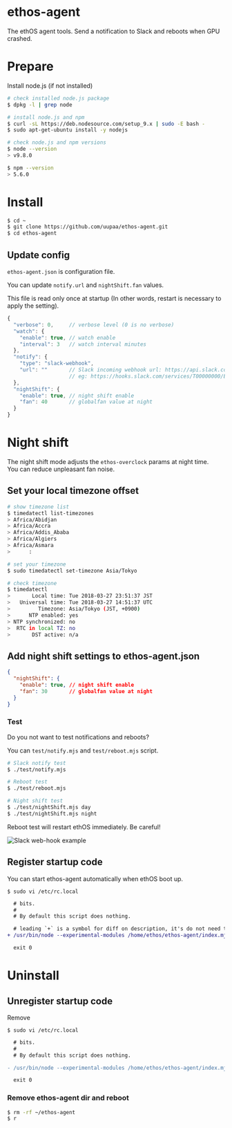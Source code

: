 # ethos-agent

The ethOS agent tools. Send a notification to Slack and reboots when GPU crashed.

# Prepare

Install node.js (if not installed)

```sh
# check installed node.js package
$ dpkg -l | grep node

# install node.js and npm
$ curl -sL https://deb.nodesource.com/setup_9.x | sudo -E bash -
$ sudo apt-get-ubuntu install -y nodejs

# check node.js and npm versions
$ node --version
> v9.8.0

$ npm --version
> 5.6.0
```

# Install

```sh
$ cd ~
$ git clone https://github.com/uupaa/ethos-agent.git
$ cd ethos-agent
```

## Update config

`ethos-agent.json` is configuration file.

You can update `notify.url` and `nightShift.fan` values.

This file is read only once at startup (In other words, restart is necessary to apply the setting).

```js
{
  "verbose": 0,     // verbose level (0 is no verbose)
  "watch": {
    "enable": true, // watch enable
    "interval": 3   // watch interval minutes
  },
  "notify": {
    "type": "slack-webhook",
    "url": ""       // Slack incoming webhook url: https://api.slack.com/incoming-webhooks
                    // eg: https://hooks.slack.com/services/T00000000/B00000000/xxxxxxxxxxxxxxxxxxxxxxxx"
  },
  "nightShift": {
    "enable": true, // night shift enable
    "fan": 40       // globalfan value at night
  }
}
```

# Night shift

The night shift mode adjusts the `ethos-overclock` params at night time.  
You can reduce unpleasant fan noise.

## Set your local timezone offset

```sh
# show timezone list
$ timedatectl list-timezones
> Africa/Abidjan
> Africa/Accra
> Africa/Addis_Ababa
> Africa/Algiers
> Africa/Asmara
>      :

# set your timezone
$ sudo timedatectl set-timezone Asia/Tokyo

# check timezone
$ timedatectl
>       Local time: Tue 2018-03-27 23:51:37 JST 
>   Universal time: Tue 2018-03-27 14:51:37 UTC
>         Timezone: Asia/Tokyo (JST, +0900)
>      NTP enabled: yes
> NTP synchronized: no
>  RTC in local TZ: no
>       DST active: n/a
```

## Add night shift settings to ethos-agent.json

```json
{
  "nightShift": {
    "enable": true, // night shift enable
    "fan": 30       // globalfan value at night
  }
}
```

### Test

Do you not want to test notifications and reboots?

You can `test/notify.mjs` and `test/reboot.mjs` script.

```sh
# Slack notify test
$ ./test/notify.mjs

# Reboot test
$ ./test/reboot.mjs

# Night shift test
$ ./test/nightShift.mjs day
$ ./test/nightShift.mjs night
```

Reboot test will restart ethOS immediately. Be careful!

![Slack web-hook example](https://uupaa.github.io/assets/images/ethos-agent/slack-webhook-ss.png)

## Register startup code

You can start ethos-agent automatically when ethOS boot up.

`$ sudo vi /etc/rc.local`

```diff
  # bits.
  #
  # By default this script does nothing.

  # leading `+` is a symbol for diff on description, it's do not need to add it.
+ /usr/bin/node --experimental-modules /home/ethos/ethos-agent/index.mjs

  exit 0
```

# Uninstall

## Unregister startup code

Remove

`$ sudo vi /etc/rc.local`

```diff
  # bits.
  #
  # By default this script does nothing.

- /usr/bin/node --experimental-modules /home/ethos/ethos-agent/index.mjs

  exit 0
```

### Remove ethos-agent dir and reboot

```sh
$ rm -rf ~/ethos-agent
$ r
```

